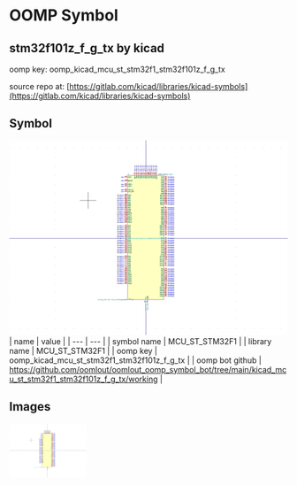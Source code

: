 # OOMP Symbol  
## stm32f101z_f_g_tx  by kicad  
  
oomp key: oomp_kicad_mcu_st_stm32f1_stm32f101z_f_g_tx  
  
source repo at: [https://gitlab.com/kicad/libraries/kicad-symbols](https://gitlab.com/kicad/libraries/kicad-symbols)  
## Symbol  
  
[![working.png](working_600.png)](working.png)  
| name | value | 
| --- | --- | 
| symbol name | MCU_ST_STM32F1 | 
| library name | MCU_ST_STM32F1 | 
| oomp key | oomp_kicad_mcu_st_stm32f1_stm32f101z_f_g_tx | 
| oomp bot github | https://github.com/oomlout/oomlout_oomp_symbol_bot/tree/main/kicad_mcu_st_stm32f1_stm32f101z_f_g_tx/working | 
## Images  
  
[![working.png](working_140.png)](working.png)  
